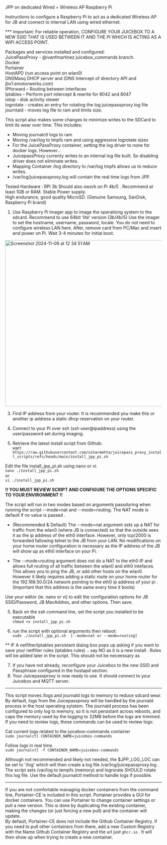 JPP on dedicated Wired + Wireless AP Raspberry Pi 


Instructions to configure a Raspberry Pi to act as a dedicated Wireless AP for JB and connect to internal LAN using wired ethernet.   

*** Important: For reliable operation,  CONFIGURE YOUR JUICEBOX TO A NEW SSID THAT IS USED BETWEEN IT AND THE PI WHICH IS ACTING AS A WIFI ACCESS POINT.  

Packages and services installed and configured:  
JuicePassProxy -  @ivanfmartinez juicebox_commands branch.    
Docker  
Portainer  
HostAPD (run access point on wlan0)  
DNSMasq  DHCP server and (DNS Intercept of directory API and jbv1.emotorwerks.com)  
IPforward – Routing between interfaces  
Iptables – Perform port intercept & rewrite for 8042 and 8047  
iotop - disk activity viewer  
logrotate - creates an entry for rotating the log juicepassproxy log file 
journtald - moves log file to  ram  and limits size. 


This script also makes some changes to minimize writes to the SDCard to limit its wear over time. 
This includes:
* Moving journalctl logs to ram
* Moving /var/log to tmpfs ram and using aggressive logrotate sizes
* For the JuicePassProxy container, setting the log driver to none for docker logs. However...
* JuicepassProxy currenty writes to an internal log file built. So disabling driver does not eliminate writes.
* Mapping Container /log directory to /var/log tmpfs allows us to reduce writes.
* /var/log/juicepassproxy.log will contain the real time logs from JPP.  


Tested Hardware : RPi 3b   Should also owork on Pi 4b/5 .  Recommend at least 1GB or RAM. 
Stable Power supply.  
High endurance, good quality MicroSD.  (Genuine Samsung, SanDisk, Raspberry Pi brand)  


1)	Use Raspberry Pi Imager app  to image the operationg system to the sdcard.
Recommend to use 64bit ‘lite’ version (3b/4b/5)
Use the imager to set the  hostname, username, password, locale.  You do not need to configure wireless LAN here.
After, remove card from PC/Mac and insert and power on Pi. Wait 3-4 minutes for initial boot. 
<img width="535" alt="Screenshot 2024-11-09 at 12 34 51 AM" src="https://github.com/user-attachments/assets/bcde6ae3-e20f-4d2e-9a2f-374704fe0486">

3)	Find IP address from your router. It is recommended you make this or another ip address a static dhcp reservation on your router. 

4)	Connect to your Pi over ssh (ssh user@ipaddress) using the user/password set during imaging.

5)	Retrieve the latest install script from Github:  
``` wget https://raw.githubusercontent.com/niharmehta/juicepass_proxy_install_scripts/refs/heads/main/install_jpp_pi.sh ```

Edit the file install_jpp_pi.sh using nano or vi.  
``` nano ./install_jpp_pi.sh ```  
or  
``` vi ./install_jpp_pi.sh ```
  
**!! YOU MUST REVIEW SCRIPT AND CONFIGURE THE OPTIONS SPECIFIC TO YOUR ENVIRONMENT  !!**  

The script will run in two modes based on arguments passduring when running the script  --mode=nat and --mode=routing.  The NAT mode is default if no value is passed . 

* (Recommended & Default) The --mode=nat  argument  sets up a NAT for traffic from the wlan0 (where JB is connected) so that the outside sees it as the ip address of the eth0 interface.  However, only tcp/2000 is forwarded fallowing telnet to the JB from your LAN. No modifications on your home router configuration is necessary as the IP address of the JB will show up as eth0 interface on your Pi. 
  
* The --mode=routing argument does not do a NAT to the eth0 IP and allows full routing of all traffic between the wlan0 and eth0 intefaces. This allows you to ping the JB, or add other hosts on the wlan0. However it likely requires adding a static route on your home router for the 192.168.50.0/24 network pointing to the eth0 ip address of your pi . (Important that this address is the same every time it boots)  

Use your editor (ie. nano or vi)  to edit the configuration options for JB SSID/Password, JB MacAddres, and other options. Then save. 


5)	Back on the ssh command line, set the script you installed  to be executable  
``` chmod +x install_jpp_pi.sh ``` 

6)	run the script with optional arguments then reboot:  
``` sudo ./install_jpp_pi.sh  [--mode=nat or --mode=routing]  ```

** IF A netfilter/iptables persistant dialog box pops up asking if you want to save your netfilter rules (iptables rules) .. say NO as it is a new install . Rules will be added later in the script. This should not be neceessary as 

7) If you have not already, reconfigure your Juicebox to the new SSID and Passphrase configured in the hostapd section. 
8) Your Juicepassproxy is now ready to use. It should connect to your Juicebox and MQTT server. 

--------------
This script moves /logs and journald logs to memory to reduce sdcard wear.  By default, logs from the Juicepassproxy will be handled by the journald process in the host operating sytstem. The journald process has been configured to only log to memory, so it is not persistant across reboots, and caps the memory used by the logging to 32MB before the logs are trimmed.  If you need to review logs, these commands can be used to review logs:

Cat current logs related to the juicebox-commands container  
``` sudo journalctl CONTAINER_NAME=juicebox-commands ``` 

Follow logs in real time.  
``` sudo journalctl -f CONTAINER_NAME=juicebox-commands  ```

Although not recommended and likely not needed, the $JPP_LOG_LOC can be set to '/log' which will then create a log file  /var/log/juicepassproxy.log . The script sets /var/log to tempfs (memory) and logrorate SHOULD rotate this log file.  Use the default journalctl method to handle logs if possible. 


-------------
If you are not comfortable managing docker containers from the command line, Portainer-CE is included in this script. Portainer provides a GUI for docker containers.  You can use Portainer to change container settings or pull a new version.  This is done by duplicating the existing container, making the changes (or just forcing a new pull) and the container will update.   
By default, Portainer-CE does not include the Github Container Registry.  If you need to pull other containers from there, add a new Custom Registry with the Name Github Container Registry and the url just ``` ghcr.io ``` . It will then show up when trying to create a new container. 
